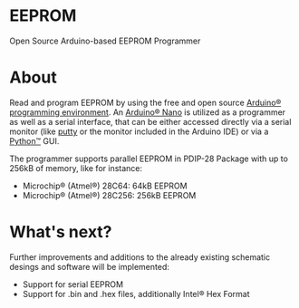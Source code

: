 # EEPROM
Open Source Arduino-based EEPROM Programmer

# About
Read and program EEPROM by using the free and open source [Arduino® programming environment](https://www.arduino.cc/en/software). An [Arduino® Nano](https://store.arduino.cc/arduino-nano) is utilized as a programmer as well as a serial interface, that can be either accessed directly via a serial monitor (like [putty](https://www.putty.org/) or the monitor included in the Arduino IDE) or via a [Python™](https://www.python.org/) GUI.

The programmer supports parallel EEPROM in PDIP-28 Package with up to 256kB of memory, like for instance:
* Microchip® (Atmel®) 28C64: 64kB EEPROM
* Microchip® (Atmel®) 28C256: 256kB EEPROM

# What's next?
Further improvements and additions to the already existing schematic desings and software will be implemented:
* Support for serial EEPROM
* Support for .bin and .hex files, additionally Intel® Hex Format
